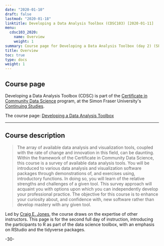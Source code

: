 ```yaml
---
date: "2020-01-10"
draft: false
lastmod: "2020-01-18"
linktitle: Developing a Data Analysis Toolbox (CDSC103) [2020-01-11]
menu:
  cdsc103_2020:
    name: Overview
    weight: 1
summary: Course page for Developing a Data Analysis Toolbox (day 2) (SFU Community Data Science, CDSC103) offered on January 11, 2020.
title: Overview
toc: true
type: docs
weight: 1
---
```


## Course page

Developing a Data Analysis Toolbox (CDSC) is part of the [Certificate in Community Data Science](https://www.sfu.ca/continuing-studies/programs-and-courses/area-of-study/community-building/community-data-science.html) program, at the Simon Fraser University's [Continuing Studies](https://www.sfu.ca/continuing-studies.html).

The course page: [Developing a Data Analysis Toolbox](https://www.sfu.ca/continuing-studies/courses/cdsc/developing-a-data-analysis-toolbox.html)

***

## Course description

> The array of available data analysis and visualization tools, coupled with the rate of change and innovation in this field, can be daunting. Within the framework of the Certificate in Community Data Science, this course is a survey of available data analysis tools. You will be introduced to various data analysis and visualization software packages through demonstrations of, and exercises using, introductory functions. In doing so, you will learn of the relative strengths and challenges of a given tool. This survey approach will acquaint you with options upon which you can independently develop your professional practice. The objective for this course is to enhance your curiosity about, and confidence with, new software rather than develop mastery with any given tool.

Led by [Craig E. Jones](https://www.sfu.ca/continuing-studies/instructors/i-l/craig-jones.html), the course draws on the expertise of other instructors. This page is for the second full day of instruction, introducing the participants to R as part of the data science toolbox, with an emphasis on RStudio and the tidyverse packages.


-30-
